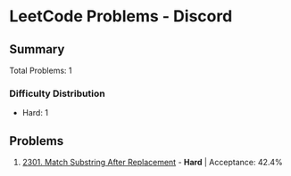 # LeetCode Problems - Discord

## Summary
Total Problems: 1

### Difficulty Distribution

- Hard: 1

## Problems

1. [2301. Match Substring After Replacement](https://leetcode.com/problems/match-substring-after-replacement/) - **Hard** | Acceptance: 42.4%